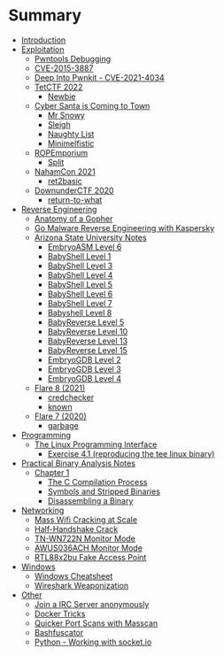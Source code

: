# Summary

- [Introduction](./introduction.md)
- [Exploitation]()
	- [Pwntools Debugging](./pwntools-debugging.md)
    - [CVE-2015-3887](./cve-2015-3887.md)
    - [Deep Into Pwnkit - CVE-2021-4034](./pwnkit.md)
    - [TetCTF 2022]()
        - [Newbie](./newbie_tetctf.md)
    - [Cyber Santa is Coming to Town]()
        - [Mr Snowy](./hackthebox-pwn-snowy.md)
        - [Sleigh](./hackthebox-pwn-sleigh.md)
        - [Naughty List](./hackthebox-pwn-naughty-list.md)
        - [Minimelfistic](./hackthebox-pwn-minimelfistic.md)
    - [ROPEmporium]()
        - [Split](./ropemporium-split.md)
    - [NahamCon 2021]()
      - [ret2basic](./nahamcon_ret2basic.md)
    - [DownunderCTF 2020]()
      - [return-to-what](./return-to-what.md)
- [Reverse Engineering]()
    - [Anatomy of a Gopher](./anatomy-of-a-gopher.md)
    - [Go Malware Reverse Engineering with Kaspersky](./gomalware-reversing-in-action.md)
    - [Arizona State University Notes]()
        - [EmbryoASM Level 6](./pwn-college-embryoasm_level6.md)
	    - [BabyShell Level 1](./pwn-college-babyshell_level1.md)
        - [BabyShell Level 3](./pwn-college-babyshell-level3.md)
        - [BabyShell Level 4](./pwn-college-babyshell-level4.md)
        - [BabyShell Level 5](./pwn-college-babyshell-level5.md)
        - [BabyShell Level 6](./pwn-college-babyshell-level6.md)
        - [BabyShell Level 7](./pwn-college-babyshell-level7.md)
        - [Babyshell Level 8](./pwn-college-babyshell-level8.md)
        - [BabyReverse Level 5](./pwn-college-baby_reversing-5.md)
        - [BabyReverse Level 10](./pwn-college-baby_reversing-10.md)
        - [BabyReverse Level 13](./pwn-college-baby_reversing-13.md)
        - [BabyReverse Level 15](./pwn-college-baby_reversing-15.md)
        - [EmbryoGDB Level 2](./pwn-college-embryogdb-2.md)
        - [EmbryoGDB Level 3](./pwn-college-embryogdb-3.md)
        - [EmbryoGDB Level 4](./pwn-college-embryogdb-4.md)
    - [Flare 8 (2021)]()
		- [credchecker](./credchecker.md)
        - [known](./flare-on_known.md)
    - [Flare 7 (2020)]()
        - [garbage](./flare-on_garbage.md)
- [Programming]()
    - [The Linux Programming Interface]()
        - [Exercise 4.1 (reproducing the tee linux binary)](./programming-tee.md)
- [Practical Binary Analysis Notes]()
  - [Chapter 1]()
    - [The C Compilation Process](./practical_binary_analysis_c1-1.md)
    - [Symbols and Stripped Binaries](./practical_binary_analysis_c1-2.md)
    - [Disassembling a Binary](./practical_binary_analysis_c1-3.md)
- [Networking]()
    - [Mass Wifi Cracking at Scale](./mass-wificracking.md)
    - [Half-Handshake Crack](./half-handshake-crack.md)
	- [TN-WN722N Monitor Mode](./tn-wn722n-monitor-mode.md)
	- [AWUS036ACH Monitor Mode](./awus036ach-monitor-mode.md)
	- [RTL88x2bu Fake Access Point](./rpi-rtl88x2bu-evil-AP.md)
- [Windows]()
    - [Windows Cheatsheet](./windows-cheatsheet.md)
    - [Wireshark Weaponization](./wireshark_weaponization.md)
- [Other]()
    - [Join a IRC Server anonymously](./irc.md)
    - [Docker Tricks](./docker.md)
    - [Quicker Port Scans with Masscan](./scan_faster.md)
    - [Bashfuscator](./bashfuscator.md)
    - [Python - Working with socket.io](./python_socketio.md)

